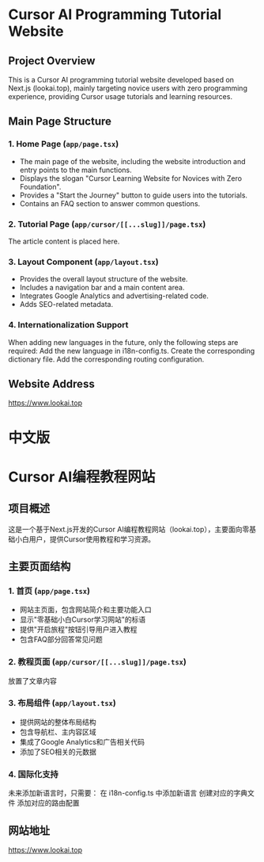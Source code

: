 # Cursor AI Programming Tutorial Website

## Project Overview
This is a Cursor AI programming tutorial website developed based on Next.js (lookai.top), mainly targeting novice users with zero programming experience, providing Cursor usage tutorials and learning resources.

## Main Page Structure

### 1. Home Page (`app/page.tsx`)
- The main page of the website, including the website introduction and entry points to the main functions.
- Displays the slogan "Cursor Learning Website for Novices with Zero Foundation".
- Provides a "Start the Journey" button to guide users into the tutorials.
- Contains an FAQ section to answer common questions.

### 2. Tutorial Page (`app/cursor/[[...slug]]/page.tsx`)
The article content is placed here.

### 3. Layout Component (`app/layout.tsx`)
- Provides the overall layout structure of the website.
- Includes a navigation bar and a main content area.
- Integrates Google Analytics and advertising-related code.
- Adds SEO-related metadata.

### 4. Internationalization Support
When adding new languages in the future, only the following steps are required:
Add the new language in i18n-config.ts.
Create the corresponding dictionary file.
Add the corresponding routing configuration.

## Website Address
https://www.lookai.top

# 中文版

# Cursor AI编程教程网站

## 项目概述
这是一个基于Next.js开发的Cursor AI编程教程网站（lookai.top），主要面向零基础小白用户，提供Cursor使用教程和学习资源。

## 主要页面结构

### 1. 首页 (`app/page.tsx`)
- 网站主页面，包含网站简介和主要功能入口
- 显示"零基础小白Cursor学习网站"的标语
- 提供"开启旅程"按钮引导用户进入教程
- 包含FAQ部分回答常见问题

### 2. 教程页面 (`app/cursor/[[...slug]]/page.tsx`)
放置了文章内容

### 3. 布局组件 (`app/layout.tsx`)
- 提供网站的整体布局结构
- 包含导航栏、主内容区域
- 集成了Google Analytics和广告相关代码
- 添加了SEO相关的元数据

### 4. 国际化支持
未来添加新语言时，只需要：
在 i18n-config.ts 中添加新语言
创建对应的字典文件
添加对应的路由配置

## 网站地址
https://www.lookai.top


